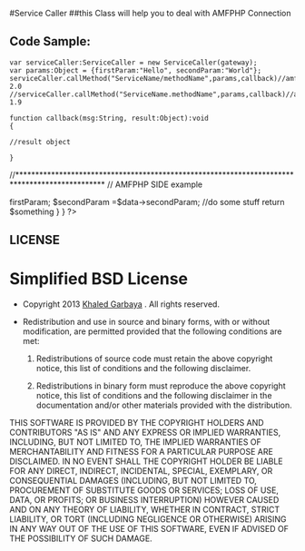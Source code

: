 #Service Caller 
##this Class will help you to deal with AMFPHP Connection

Code Sample:
------------
	var serviceCaller:ServiceCaller = new ServiceCaller(gateway);
	var params:Object = {firstParam:"Hello", secondParam:"World"};
	serviceCaller.callMethod("ServiceName/methodName",params,callback)//amfphp 2.0
	//serviceCaller.callMethod("ServiceName.methodName",params,callback)//amfphp 1.9
	
	function callback(msg:String, result:Object):void
	{
	
	//result object
	
	}

//**********************************************************************************************
// AMFPHP SIDE example 
<?php
class ServiceName{
  
	function methodName($data)
	{
		$firstParam = $data->firstParam;
		$secondParam =$data->secondParam;
		//do some stuff

		return $something
	}
}


?> 
LICENSE
-------
Simplified BSD License
======================

* Copyright 2013 [Khaled Garbaya](http://khaledgarbaya.net/) . All rights reserved.

* Redistribution and use in source and binary forms, with or without modification,
are permitted provided that the following conditions are met:

   1. Redistributions of source code must retain the above copyright notice, this list of
      conditions and the following disclaimer.

   2. Redistributions in binary form must reproduce the above copyright notice, this list
      of conditions and the following disclaimer in the documentation and/or other materials
      provided with the distribution.

THIS SOFTWARE IS PROVIDED BY THE COPYRIGHT HOLDERS AND CONTRIBUTORS "AS IS" AND ANY EXPRESS OR IMPLIED WARRANTIES, INCLUDING, BUT NOT LIMITED TO, THE IMPLIED WARRANTIES OF MERCHANTABILITY AND FITNESS FOR A PARTICULAR PURPOSE ARE DISCLAIMED. IN NO EVENT SHALL THE COPYRIGHT HOLDER BE LIABLE FOR ANY DIRECT, INDIRECT, INCIDENTAL, SPECIAL, EXEMPLARY, OR CONSEQUENTIAL DAMAGES (INCLUDING, BUT NOT LIMITED TO, PROCUREMENT OF SUBSTITUTE GOODS OR SERVICES; LOSS OF USE, DATA, OR PROFITS; OR BUSINESS INTERRUPTION) HOWEVER CAUSED AND ON ANY THEORY OF LIABILITY, WHETHER IN CONTRACT, STRICT LIABILITY, OR TORT (INCLUDING NEGLIGENCE OR OTHERWISE) ARISING IN ANY WAY OUT OF THE USE OF THIS SOFTWARE, EVEN IF ADVISED OF THE POSSIBILITY OF SUCH DAMAGE.



